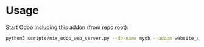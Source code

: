 # Usage

Start Odoo including this addon (from repo root):

```bash
python3 scripts/nix_odoo_web_server.py --db-name mydb --addon website_slides_survey
```
